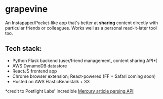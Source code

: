 # grapevine

An Instapaper/Pocket-like app that's better at **sharing** content directly with particular friends or colleagues. Works well as a personal read-it-later tool too.

## Tech stack:
- Python Flask backend (user/friend management, content sharing API*)
- AWS DynamoDB datastore
- ReactJS frontend app
- Chrome browser extension; React-powered (FF + Safari coming soon)
- Hosted on AWS ElasticBeanstalk + S3

*credit to Postlight Labs' incredible [Mercury article parsing API](https://mercury.postlight.com/web-parser/)
